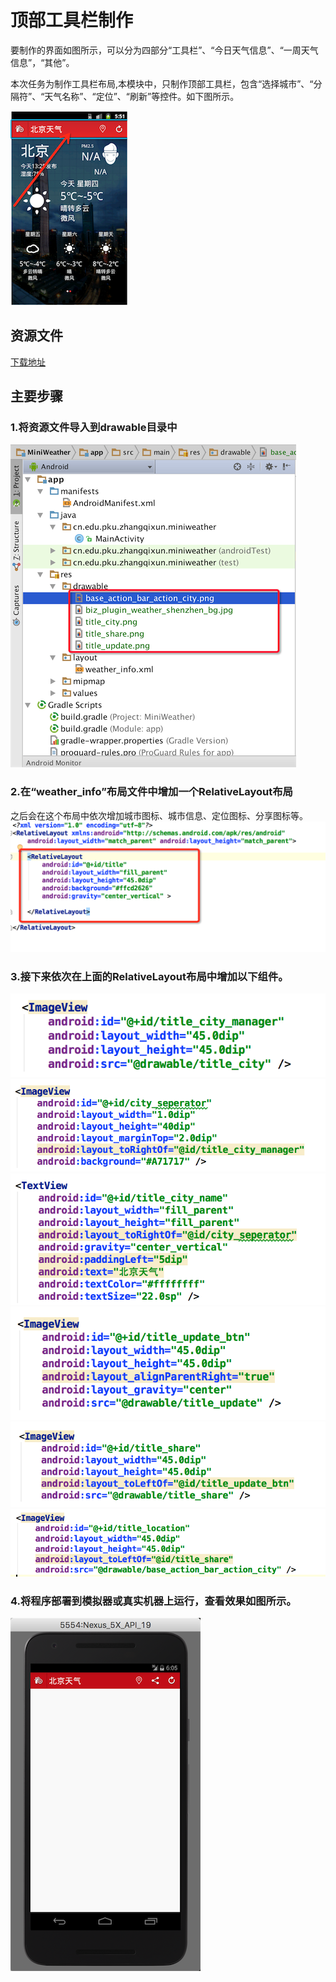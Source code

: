 # 顶部工具栏制作

要制作的界面如图所示，可以分为四部分“工具栏”、“今日天气信息”、“一周天气信息”，“其他”。

本次任务为制作工具栏布局,本模块中，只制作顶部工具栏，包含“选择城市”、“分隔符”、“天气名称”、“定位”、“刷新”等控件。如下图所示。

![](imags/02/1.png)

 
## 资源文件

  [下载地址](http://mobile100.zhangqx.com/assets/docs/projects/weather02_res.zip)
  
## 主要步骤

### 1.将资源文件导入到drawable目录中
![](imags/02/2-2.png)

### 2.在“weather_info”布局文件中增加一个RelativeLayout布局
之后会在这个布局中依次增加城市图标、城市信息、定位图标、分享图标等。
![](imags/02/image009.png)
### 3.接下来依次在上面的RelativeLayout布局中增加以下组件。
![](imags/02/image010.png)
![](imags/02/image011.png)
![](imags/02/image012.png)
![](imags/02/image013.png)
![](imags/02/image014.png)
![](imags/02/image015.png)

### 4.将程序部署到模拟器或真实机器上运行，查看效果如图所示。

![](imags/02/3-4.png)




